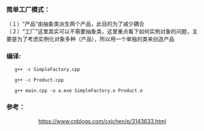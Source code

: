 
### 简单工厂模式：
   （１）“产品”由抽象类派生两个产品，此目的为了减少耦合  
   （２）“工厂”这里其实可以不需要抽象类，这里重点看下如何实例对象的问题，主要是为了考虑实例化对象多种（产品），所以用一个单独的类来创造产品
       
### 编译:

 
       g++ -c SimpleFactory.cpp

       g++ -c Product.cpp 

       g++ main.cpp -o a.exe SimpleFactory.o Product.o
 


### 参考：


　　　　　　https://www.cnblogs.com/cxjchen/p/3143633.html
